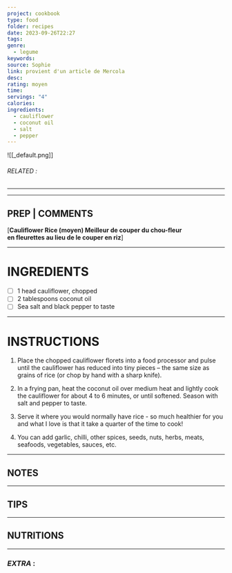 ```yaml
---
project: cookbook
type: food
folder: recipes
date: 2023-09-26T22:27
tags: 
genre:
  - legume
keywords: 
source: Sophie
link: provient d'un article de Mercola
desc: 
rating: moyen
time: 
servings: "4"
calories: 
ingredients:
  - cauliflower
  - coconut oil
  - salt
  - pepper
---
```


![[_default.png]]
###### *RELATED* : 
---


---
## PREP | COMMENTS

[**Cauliflower Rice (moyen) Meilleur de couper du chou-fleur en fleurettes au lieu de le couper en riz**]

---
# INGREDIENTS

- [ ] 1 head cauliflower, chopped
- [ ] 2 tablespoons coconut oil
- [ ] Sea salt and black pepper to taste

---
# INSTRUCTIONS

1. Place the chopped cauliflower florets into a food processor and pulse until the cauliflower has reduced into tiny pieces – the same size as grains of rice (or chop by hand with a sharp knife).
    
2. In a frying pan, heat the coconut oil over medium heat and lightly cook the cauliflower for about 4 to 6 minutes, or until softened. Season with salt and pepper to taste.
    
3. Serve it where you would normally have rice - so much healthier for you and what I love is that it take a quarter of the time to cook!
    
4. You can add garlic, chilli, other spices, seeds, nuts, herbs, meats, seafoods, vegetables, sauces, etc.

---
## NOTES



---
## TIPS



---
## NUTRITIONS



---
### *EXTRA* :



